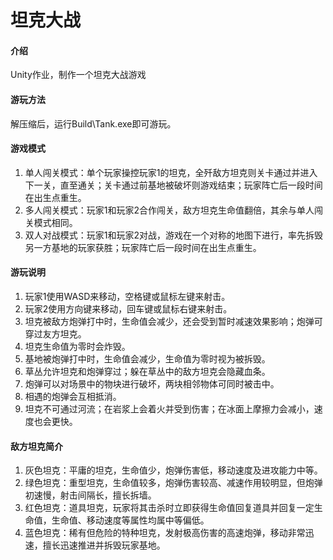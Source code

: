 # 坦克大战

#### 介绍

Unity作业，制作一个坦克大战游戏

#### 游玩方法

解压缩后，运行Build\Tank.exe即可游玩。

#### 游戏模式

1.  单人闯关模式：单个玩家操控玩家1的坦克，全歼敌方坦克则关卡通过并进入下一关，直至通关；关卡通过前基地被破坏则游戏结束；玩家阵亡后一段时间在出生点重生。
2.  多人闯关模式：玩家1和玩家2合作闯关，敌方坦克生命值翻倍，其余与单人闯关模式相同。
3.  双人对战模式：玩家1和玩家2对战，游戏在一个对称的地图下进行，率先拆毁另一方基地的玩家获胜；玩家阵亡后一段时间在出生点重生。

#### 游玩说明

1.  玩家1使用WASD来移动，空格键或鼠标左键来射击。
2.  玩家2使用方向键来移动，回车键或鼠标右键来射击。
3.  坦克被敌方炮弹打中时，生命值会减少，还会受到暂时减速效果影响；炮弹可穿过友方坦克。
4.  坦克生命值为零时会炸毁。
5.  基地被炮弹打中时，生命值会减少，生命值为零时视为被拆毁。
6.  草丛允许坦克和炮弹穿过；躲在草丛中的敌方坦克会隐藏血条。
7.  炮弹可以对场景中的物块进行破坏，两块相邻物体可同时被击中。
8.  相遇的炮弹会互相抵消。
9.  坦克不可通过河流；在岩浆上会着火并受到伤害；在冰面上摩擦力会减小，速度也会更快。

#### 敌方坦克简介

1.  灰色坦克：平庸的坦克，生命值少，炮弹伤害低，移动速度及进攻能力中等。
2.  绿色坦克：重型坦克，生命值较多，炮弹伤害较高、减速作用较明显，但炮弹初速慢，射击间隔长，擅长拆墙。
3.  红色坦克：道具坦克，玩家将其击杀时立即获得生命值回复道具并回复一定生命值，生命值、移动速度等属性均属中等偏低。
4.  蓝色坦克：稀有但危险的特种坦克，发射极高伤害的高速炮弹，移动非常迅速，擅长迅速推进并拆毁玩家基地。
